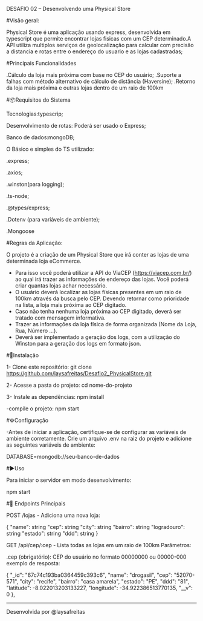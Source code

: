 DESAFIO 02 – Desenvolvendo uma Physical Store

#Visão geral:

Physical Store é uma aplicação usando express, desenvolvida em typescript que permite encontrar lojas
fisicas com um CEP determinado.A API utiliza multiplos serviços de geolocalização para calcular com precisão
a distancia e rotas entre o endereço do usuario e as lojas cadastradas;

#Principais Funcionalidades

.Cálculo da loja mais próxima com base no CEP do usuário;
.Suporte a falhas com método alternativo de cálculo de distância (Haversine);
.Retorno da loja mais próxima e outras lojas dentro de um raio de 100km

#📦Requisitos do Sistema

Tecnologias:typescrip;

Desenvolvimento de rotas: Poderá ser usado o Express;

Banco de dados:mongoDB;

O Básico e simples do TS utilizado:

.express;

.axios;

.winston(para logging);

.ts-node;

.@types/express;

.Dotenv (para variáveis de ambiente);

.Mongoose

#Regras da Aplicação:

O projeto é a criação de um Physical Store que irá conter as lojas de uma determinada loja eCommerce.
- Para isso você poderá utilizar a API do ViaCEP (https://viacep.com.br/) ao qual irá trazer as informações de endereço das lojas. Você poderá criar quantas lojas achar necessário.
- O usuário deverá localizar as lojas físicas presentes em um raio de 100km através da busca pelo CEP. Devendo retornar como prioridade na lista, a loja mais próxima ao CEP digitado.
- Caso não tenha nenhuma loja próxima ao CEP digitado, deverá ser tratado com mensagem informativa.
- Trazer as informações da loja física de forma organizada (Nome da Loja, Rua, Número ...).
- Deverá ser implementado a geração dos logs, com a utilização do Winston para a geração dos logs em formato json.

 #🔧Instalação
 
 1- Clone este repositório:
 git clone https://github.com/laysafreitas/Desafio2_PhysicalStore.git

2-  Acesse a pasta do projeto:
  cd nome-do-projeto

3- Instale as dependências:
npm install

-compile o projeto:
npm start

#⚙️Configuração

-Antes de iniciar a aplicação, certifique-se de configurar as variáveis de ambiente corretamente.
Crie um arquivo .env na raiz do projeto e adicione as seguintes variáveis de ambiente:

DATABASE=mongodb://seu-banco-de-dados


#▶️Uso

Para iniciar o servidor em modo desenvolvimento:

npm start

#📌 Endpoints Principais

POST /lojas - Adiciona uma nova loja:

{
 "name": string
 "cep": string
 "city": string
 "bairro": string
 "logradouro": string
 "estado": string
 "ddd": string
}

GET /api/cep/:cep - Lista todas as lojas em um raio de 100km
Parâmetros:

.cep (obrigatório): CEP do usuário no formato 00000000 ou 00000-000
exemplo de resposta:

{
        "_id": "67c74c193ba0364459c393c6",
        "name": "drogasil",
        "cep": "52070-571",
        "city": "recife",
        "bairro": "casa amarela",
        "estado": "PE",
        "ddd": "81",
        "latitude": -8.022013203133227,
        "longitude": -34.922386513770135,
        "__v": 0
    },

_______________________________________________________________________________________________________________________________________________________________________________________________________________

Desenvolvida por @laysafreitas


